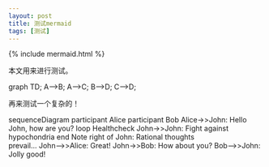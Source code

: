 ```yaml
---
layout: post
title: 测试mermaid
tags: [测试]
---
```


{% include mermaid.html %}

本文用来进行测试。


<div class="mermaid">
graph TD;
    A-->B;
    A-->C;
    B-->D;
    C-->D;
</div>

再来测试一个复杂的！

<div class="mermaid">
sequenceDiagram
    participant Alice
    participant Bob
    Alice->>John: Hello John, how are you?
    loop Healthcheck
        John->>John: Fight against hypochondria
    end
    Note right of John: Rational thoughts <br/>prevail...
    John-->>Alice: Great!
    John->>Bob: How about you?
    Bob-->>John: Jolly good!
	</div>